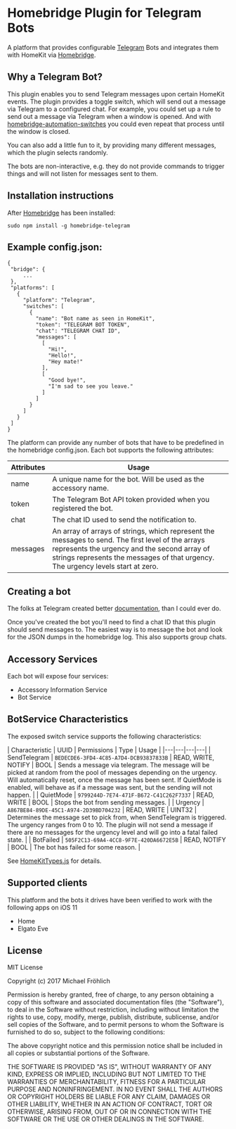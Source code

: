 
# Homebridge Plugin for Telegram Bots

A platform that provides configurable [Telegram](https://telegram.org) Bots and integrates
them with HomeKit via [Homebridge](https://github.com/nfarina/homebridge).

## Why a Telegram Bot?

This plugin enables you to send Telegram messages upon certain HomeKit events. The plugin provides
a toggle switch, which will send out a message via Telegram to a configured chat. For example, you
could set up a rule to send out a message via Telegram when a window is opened. And with [homebridge-automation-switches](https://github.com/grover/homebridge-automation-switches) you could even repeat that process until the window is closed.

You can also add a little fun to it, by providing many different messages, which the plugin selects
randomly.

The bots are non-interactive, e.g. they do not provide commands to trigger things and will
not listen for messages sent to them.

## Installation instructions

After [Homebridge](https://github.com/nfarina/homebridge) has been installed:

 ```sudo npm install -g homebridge-telegram```

## Example config.json:

 ```
{
  "bridge": {
      ...
  },
  "platforms": [
    {
      "platform": "Telegram",
      "switches": [
        {
          "name": "Bot name as seen in HomeKit",
          "token": "TELEGRAM BOT TOKEN",
          "chat": "TELEGRAM CHAT ID",
          "messages": [
            [
              "Hi!",
              "Hello!",
              "Hey mate!"
            ],
            [
              "Good bye!",
              "I'm sad to see you leave."
            ]
          ]
        }
      ]
    }
  ]
}
```

The platform can provide any number of bots that have to be predefined in the homebridge config.json. Each bot supports the following attributes:

| Attributes | Usage |
|------------|-------|
| name | A unique name for the bot. Will be used as the accessory name. |
| token | The Telegram Bot API token provided when you registered the bot. |
| chat | The chat ID used to send the notification to. |
| messages | An array of arrays of strings, which represent the messages to send. The first level of the arrays represents the urgency and the second array of strings represents the messages of that urgency. The urgency levels start at zero. |

## Creating a bot

The folks at Telegram created better [documentation](https://core.telegram.org/bots#6-botfather), than I could ever do.

Once you've created the bot you'll need to find a chat ID that this plugin should send messages to. The easiest
way is to message the bot and look for the JSON dumps in the homebridge log. This also supports group chats.

## Accessory Services

Each bot will expose four services:

* Accessory Information Service
* Bot Service

## BotService Characteristics

The exposed switch service supports the following characteristics:

| Characteristic | UUID | Permissions | Type | Usage |
|---|---|---|---|
| SendTelegram | `BEDECDE6-3FD4-4C85-A7D4-DCB93837833B` | READ, WRITE, NOTIFY | BOOL | Sends a message via telegram. The message will be picked at random from the pool of messages depending on the urgency. Will automatically reset, once the message has been sent. If QuietMode is enabled, will behave as if a message was sent, but the sending will not happen. |
| QuietMode | `9799244D-7E74-471F-B672-C41C262F7337` | READ, WRITE | BOOL | Stops the bot from sending messages. |
| Urgency | `A867BE84-89DE-45C1-A974-2D39BD704232` | READ, WRITE | UINT32 | Determines the message set to pick from, when SendTelegram is triggered. The urgency ranges from 0 to 10. The plugin will not send a message if there are no messages for the urgency level and will go into a fatal failed state. |
| BotFailed | `505F2C13-69A4-4CC8-9F7E-420DA6672E5B` | READ, NOTIFY | BOOL | The bot has failed for some reason. |

See [HomeKitTypes.js](src/HomeKitTypes.js) for details.

## Supported clients

This platform and the bots it drives have been verified to work with the following apps on iOS 11

* Home
* Elgato Eve

## License

MIT License

Copyright (c) 2017 Michael Fröhlich

Permission is hereby granted, free of charge, to any person obtaining a copy
of this software and associated documentation files (the "Software"), to deal
in the Software without restriction, including without limitation the rights
to use, copy, modify, merge, publish, distribute, sublicense, and/or sell
copies of the Software, and to permit persons to whom the Software is
furnished to do so, subject to the following conditions:

The above copyright notice and this permission notice shall be included in all
copies or substantial portions of the Software.

THE SOFTWARE IS PROVIDED "AS IS", WITHOUT WARRANTY OF ANY KIND, EXPRESS OR
IMPLIED, INCLUDING BUT NOT LIMITED TO THE WARRANTIES OF MERCHANTABILITY,
FITNESS FOR A PARTICULAR PURPOSE AND NONINFRINGEMENT. IN NO EVENT SHALL THE
AUTHORS OR COPYRIGHT HOLDERS BE LIABLE FOR ANY CLAIM, DAMAGES OR OTHER
LIABILITY, WHETHER IN AN ACTION OF CONTRACT, TORT OR OTHERWISE, ARISING FROM,
OUT OF OR IN CONNECTION WITH THE SOFTWARE OR THE USE OR OTHER DEALINGS IN THE
SOFTWARE.